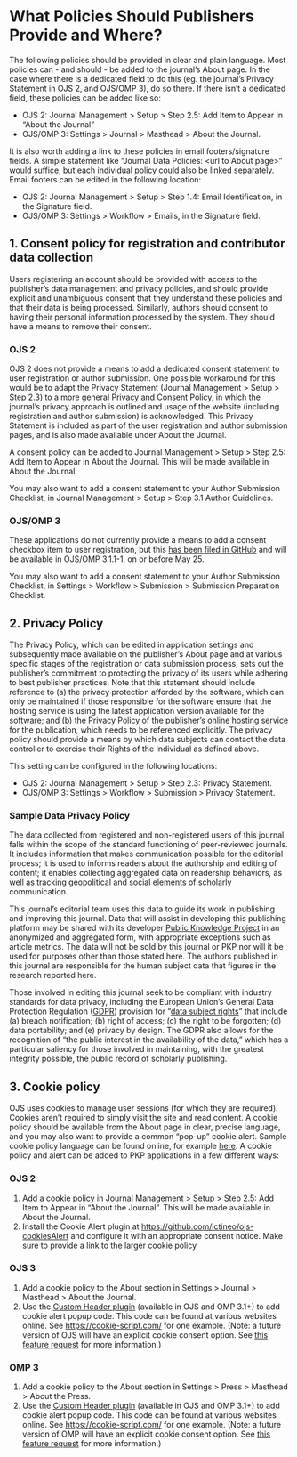 # What Policies Should Publishers Provide and Where?

The following policies should be provided in clear and plain language. Most policies can - and should - be added to the journal’s About page. In the case where there is a dedicated field to do this (eg. the journal’s Privacy Statement in OJS 2, and OJS/OMP 3), do so there. If there isn’t a dedicated field, these policies can be added like so: 

  * OJS 2: Journal Management > Setup > Step 2.5: Add Item to Appear in “About the Journal”
  * OJS/OMP 3: Settings > Journal > Masthead > About the Journal. 

It is also worth adding a link to these policies in email footers/signature fields. A simple statement like “Journal Data Policies: &lt;url to About page&gt;” would suffice, but each individual policy could also be linked separately. Email footers can be edited in the following location: 

  * OJS 2: Journal Management > Setup > Step 1.4: Email Identification, in the Signature field. 
  * OJS/OMP 3: Settings > Workflow > Emails, in the Signature field.

## 1. Consent policy for registration and contributor data collection

Users registering an account should be provided with access to the publisher’s data management and privacy policies, and should provide explicit and unambiguous consent that they understand these policies and that their data is being processed. Similarly, authors should consent to having their personal information processed by the system. They should have a means to remove their consent. 

### OJS 2

OJS 2 does not provide a means to add a dedicated consent statement to user registration or author submission. One possible workaround for this would be to adapt the Privacy Statement (Journal Management > Setup > Step 2.3) to a more general Privacy and Consent Policy, in which the journal’s privacy approach is outlined and usage of the website (including registration and author submission) is acknowledged. This Privacy Statement is included as part of the user registration and author submission pages, and is also made available under About the Journal. 

A consent policy can be added to Journal Management > Setup > Step 2.5: Add Item to Appear in About the Journal. This will be made available in About the Journal. 

You may also want to add a consent statement to your Author Submission Checklist, in Journal Management > Setup > Step 3.1 Author Guidelines. 

### OJS/OMP 3

These applications do not currently provide a means to add a consent checkbox item to user registration, but this [has been filed in GitHub](https://github.com/pkp/pkp-lib/issues/3575)  and will be available in OJS/OMP 3.1.1-1, on or before May 25. 

You may also want to add a consent statement to your Author Submission Checklist, in Settings > Workflow > Submission > Submission Preparation Checklist.

## 2. Privacy Policy

The Privacy Policy, which can be edited in application settings and subsequently made available on the publisher’s About page and at various specific stages of the registration or data submission process, sets out the publisher’s commitment to protecting the privacy of its users while adhering to best publisher practices. Note that this statement should include reference to (a) the privacy protection afforded by the software, which can only be maintained if those responsible for the software ensure that the hosting service is using the latest application version available for the software; and (b) the Privacy Policy of the publisher’s online hosting service for the publication, which needs to be referenced explicitly. The privacy policy should provide a means by which data subjects can contact the data controller to exercise their Rights of the Individual as defined above.  

This setting can be configured in the following locations: 

  * OJS 2: Journal Management > Setup > Step 2.3: Privacy Statement. 
  * OJS/OMP 3: Settings > Workflow > Submission > Privacy Statement. 

### Sample Data Privacy Policy

The data collected from registered and non-registered users of this journal falls within the scope of the standard functioning of peer-reviewed journals. It includes information that makes communication possible for the editorial process; it is used to informs readers about the authorship and editing of content; it enables collecting aggregated data on readership behaviors, as well as tracking geopolitical and social elements of scholarly communication. 

This journal’s editorial team uses this data to guide its work in publishing and improving this journal. Data that will assist in developing this publishing platform may be shared with its developer [Public Knowledge Project](https://pkp.sfu.ca/) in an anonymized and aggregated form, with appropriate exceptions such as article metrics. The data will not be sold by this journal or PKP nor will it be used for purposes other than those stated here. The authors published in this journal are responsible for the human subject data that figures in the research reported here. 

Those involved in editing this journal seek to be compliant with industry standards for data privacy, including the European Union’s General Data Protection Regulation ([GDPR](https://www.eugdpr.org/eugdpr.org.html)) provision for “[data subject rights](https://www.eugdpr.org/key-changes.html)” that include (a) breach notification; (b) right of access; (c) the right to be forgotten; (d) data portability; and (e) privacy by design. The GDPR also allows for the recognition of “the public interest in the availability of the data,” which has a particular saliency for those involved in maintaining, with the greatest integrity possible, the public record of scholarly publishing.

## 3. Cookie policy

OJS uses cookies to manage user sessions (for which they are required). Cookies aren’t required to simply visit the site and read content. A cookie policy should be available from the About page in clear, precise language, and you may also want to provide a common “pop-up” cookie alert. Sample cookie policy language can be found online, for example [here](https://cookie-script.com/cookie-policy-templates/en.html). A cookie policy and alert can be added to PKP applications in a few different ways: 

### OJS 2

1. Add a cookie policy in Journal Management > Setup > Step 2.5: Add Item to Appear in “About the Journal”. This will be made available in About the Journal. 
2. Install the Cookie Alert plugin at https://github.com/ictineo/ojs-cookiesAlert and configure it with an appropriate consent notice. Make sure to provide a link to the larger cookie policy 

### OJS 3

1. Add a cookie policy to the About section in Settings > Journal > Masthead > About the Journal. 
2. Use the [Custom Header plugin](https://pkp.sfu.ca/2018/03/01/enriching-ojs-omp-with-javascript-no-coding-required/) (available in OJS and OMP 3.1+) to add cookie alert popup code. This code can be found at various websites online. See https://cookie-script.com/ for one example. (Note: a future version of OJS will have an explicit cookie consent option. See [this feature request](https://github.com/pkp/pkp-lib/issues/3624) for more information.)

### OMP 3

1. Add a cookie policy to the About section in Settings > Press > Masthead > About the Press. 
2. Use the [Custom Header plugin](https://pkp.sfu.ca/2018/03/01/enriching-ojs-omp-with-javascript-no-coding-required/) (available in OJS and OMP 3.1+) to add cookie alert popup code. This code can be found at various websites online. See https://cookie-script.com/ for one example. (Note: a future version of OMP will have an explicit cookie consent option. See [this feature request](https://github.com/pkp/pkp-lib/issues/3624) for more information.)
